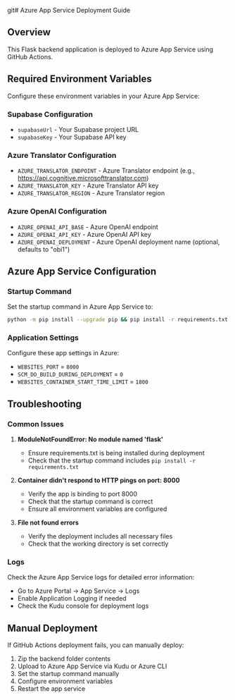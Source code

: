 git# Azure App Service Deployment Guide

## Overview
This Flask backend application is deployed to Azure App Service using GitHub Actions.

## Required Environment Variables

Configure these environment variables in your Azure App Service:

### Supabase Configuration
- `supabaseUrl` - Your Supabase project URL
- `supabaseKey` - Your Supabase API key

### Azure Translator Configuration
- `AZURE_TRANSLATOR_ENDPOINT` - Azure Translator endpoint (e.g., https://api.cognitive.microsofttranslator.com)
- `AZURE_TRANSLATOR_KEY` - Azure Translator API key
- `AZURE_TRANSLATOR_REGION` - Azure Translator region

### Azure OpenAI Configuration
- `AZURE_OPENAI_API_BASE` - Azure OpenAI endpoint
- `AZURE_OPENAI_API_KEY` - Azure OpenAI API key
- `AZURE_OPENAI_DEPLOYMENT` - Azure OpenAI deployment name (optional, defaults to "obi1")

## Azure App Service Configuration

### Startup Command
Set the startup command in Azure App Service to:
```bash
python -m pip install --upgrade pip && pip install -r requirements.txt && python backend.py
```

### Application Settings
Configure these app settings in Azure:
- `WEBSITES_PORT` = `8000`
- `SCM_DO_BUILD_DURING_DEPLOYMENT` = `0`
- `WEBSITES_CONTAINER_START_TIME_LIMIT` = `1800`

## Troubleshooting

### Common Issues

1. **ModuleNotFoundError: No module named 'flask'**
   - Ensure requirements.txt is being installed during deployment
   - Check that the startup command includes `pip install -r requirements.txt`

2. **Container didn't respond to HTTP pings on port: 8000**
   - Verify the app is binding to port 8000
   - Check that the startup command is correct
   - Ensure all environment variables are configured

3. **File not found errors**
   - Verify the deployment includes all necessary files
   - Check that the working directory is set correctly

### Logs
Check the Azure App Service logs for detailed error information:
- Go to Azure Portal → App Service → Logs
- Enable Application Logging if needed
- Check the Kudu console for deployment logs

## Manual Deployment

If GitHub Actions deployment fails, you can manually deploy:

1. Zip the backend folder contents
2. Upload to Azure App Service via Kudu or Azure CLI
3. Set the startup command manually
4. Configure environment variables
5. Restart the app service 